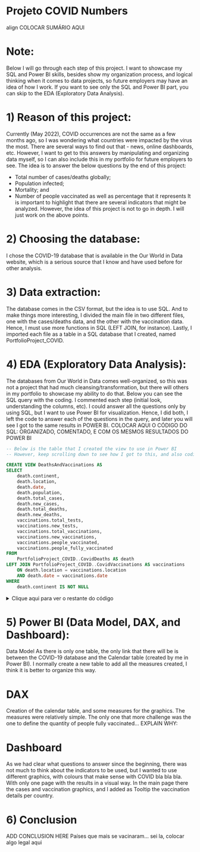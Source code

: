 # Projeto COVID Numbers

<p> align COLOCAR SUMÁRIO AQUI </p>

	
# Note:
Below I will go through each step of this project. I want to showcase my SQL and Power BI skills, besides show my organization process, and logical thinking when it comes to data projects, so future employers may have an idea of how I work. If you want to see only the SQL and Power BI part, you can skip to the EDA (Exploratory Data Analysis). 

# 1) Reason of this project:
Currently (May 2022), COVID occurrences are not the same as a few months ago, so I was wondering what countries were impacted by the virus the most. There are several ways to find out that - news, online dashboards, etc. However, I want to get to this answers by manipulating and organizing data myself, so I can also include this in my portfolio for future employers to see.
The idea is to answer the below questions by the end of this project:
-	Total number of cases/deaths globally;
-	Population infected;
-	Mortality; and
-	Number of people vaccinated as well as percentage that it represents
It is important to highlight that there are several indicators that might be analyzed. However, the idea of this project is not to go in depth. I will just work on the above points.

# 2) Choosing the database:
I chose the COVID-19 database that is available in the Our World in Data website, which is a serious source that I know and have used before for other analysis.

# 3) Data extraction:
The database comes in the CSV format, but the idea is to use SQL. And to make things more interesting, I divided the main file in two different files, one with the cases/deaths data, and the other with the vaccination data. Hence, I must use more functions in SQL (LEFT JOIN, for instance). Lastly, I imported each file as a table in a SQL database that I created, named PortfolioProject_COVID.





# 4) EDA (Exploratory Data Analysis):
The databases from Our World in Data comes well-organized, so this was not a project that had much cleansing/transformation, but there will others in my portfolio to showcase my ability to do that.
Below you can see the SQL query with the coding. I commented each step (initial look, understanding the columns, etc). I could answer all the questions only by using SQL, but I want to use Power BI for visualization. Hence, I did both, I left the code to answer each of the questions in the query, and later you will see I got to the same results in POWER BI.
COLOCAR AQUI O CÓDIGO DO SQL: ORGANIZADO, COMENTADO, E COM OS MESMOS RESULTADOS DO POWER BI

``` sql
-- Below is the table that I created the view to use in Power BI
-- However, keep scrolling down to see how I got to this, and also coding to get the answers I wanted

CREATE VIEW DeathsAndVaccinations AS
SELECT
	death.continent,
	death.location,
	death.date,
	death.population,
	death.total_cases,
	death.new_cases,
	death.total_deaths,
	death.new_deaths,
	vaccinations.total_tests,
	vaccinations.new_tests,
	vaccinations.total_vaccinations,
	vaccinations.new_vaccinations,
	vaccinations.people_vaccinated,
	vaccinations.people_fully_vaccinated
FROM
	PortfolioProject_COVID..CovidDeaths AS death
LEFT JOIN PortfolioProject_COVID..CovidVaccinations AS vaccinations
	ON death.location = vaccinations.location
	AND death.date = vaccinations.date
WHERE
	death.continent IS NOT NULL
```




<details>
  <summary>
    Clique aqui para ver o restante do código
      </summary>
    
``` sql
-- Initial look at the complete Deaths table: see how it is set, see the columns, and the data:

SELECT
	*
FROM
	PortfolioProject_COVID..CovidDeaths

-- Initial look at the complete Deaths table: ordering by continent and country, for better visualization, also I could notice that continent has many lines as NULL, so let's investigate the reason

SELECT
	*
FROM
	PortfolioProject_COVID..CovidDeaths
ORDER BY
	continent ASC,
	location ASC
WHERE
	continent is NULL

-- I want to look at the distinct values of the column locatino when filed by continent NULL

SELECT DISTINCT
	location
FROM
	PortfolioProject_COVID..CovidDeaths
WHERE
	continent is NULL
ORDER BY
	location ASC


-- Initial look at the complete Deaths table: ordering by continent and country, and considering only the NOT NULL for the column continent, as I noticed that these lines have another classification (such as High Income, Low Income) instead of the locations themselves

SELECT
	*
FROM
	PortfolioProject_COVID..CovidDeaths
WHERE
	continent IS NOT NULL
ORDER BY
	continent ASC,
	location ASC,
	date ASC


-- I performed the same steps above for the table Vaccinations, and it has the same issues with the continent in NULL

-- Selecting the columns that I will bring to Power BI for the purpose that we have. As this query results 176.870 mil linhas, I will not add the calculations here, I believe that DAX in Power BI will perform better than adding 176.870 for each column to be added. Also, I will use LEFT JOIN to get the columns that I will need from the table Vaccinations.

```
</details>
    

# 5) Power BI (Data Model, DAX, and Dashboard):
Data Model
As there is only one table, the only link that there will be is between the COVID-19 database and the Calendar table (created by me in Power BI). I normally create a new table to add all the measures created, I think it is better to organize this way. 
 

# DAX
Creation of the calendar table, and some measures for the graphics. The measures were relatively simple. The only one that more challenge was the one to define the quantity of people fully vaccinated… EXPLAIN WHY:
 
 

# Dashboard
As we had clear what questions to answer since the beginning, there was not much to think about the indicators to be used, but I wanted to use different graphics, with colours that make sense with COVID bla bla bla. With only one page with the results in a visual way. In the main page there the cases and vaccination graphics, and I added as Tooltip the vaccination details per country.

 

# 6) Conclusion
ADD CONCLUSION HERE
Países que mais se vacinaram... sei la, colocar algo legal aqui
